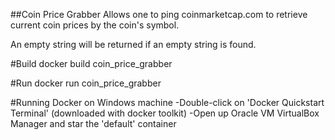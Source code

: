 ##Coin Price Grabber
Allows one to ping coinmarketcap.com to retrieve current 
coin prices by the coin's symbol.

An empty string will be returned if an empty string is found.

#Build
docker build coin_price_grabber

#Run
docker run coin_price_grabber

#Running Docker on Windows machine
-Double-click on 'Docker Quickstart Terminal' (downloaded with docker toolkit)
-Open up Oracle VM VirtualBox Manager and star the 'default' container

